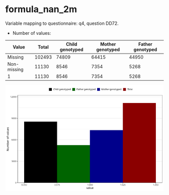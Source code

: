 # formula_nan_2m
Variable mapping to questionnaire: q4, question DD72.
- Number of values:

| Value | Total | Child genotyped | Mother genotyped | Father genotyped |
| ----- | ----- | --------------- | ---------------- | ---------------- |
| Missing | 102493 | 74809 | 64415 | 44950 |
| Non-missing | 11130 | 8546 | 7354 | 5268 |
| 1 | 11130 | 8546 | 7354 | 5268 |



![](formula_nan_2m_n.png)



